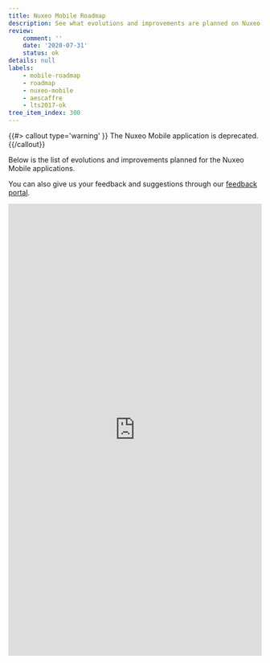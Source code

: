 ```yaml
---
title: Nuxeo Mobile Roadmap
description: See what evolutions and improvements are planned on Nuxeo Mobile
review:
    comment: ''
    date: '2020-07-31'
    status: ok
details: null
labels:
    - mobile-roadmap
    - roadmap
    - nuxeo-mobile
    - aescaffre
    - lts2017-ok
tree_item_index: 300
---
```


{{#> callout type='warning' }}
The Nuxeo Mobile application is deprecated.
{{/callout}}

Below is the list of evolutions and improvements planned for the Nuxeo Mobile applications.

You can also give us your feedback and suggestions through our [feedback portal](https://portal.prodpad.com/eecfd20c-c892-11e7-8ae7-0288f735e5b9).

<iframe src="https://roadmap.prodpad.com/71a2e2dc-d30d-11ea-8c3c-0288f735e5b9" height="900" width="100%" frameborder="0"></iframe>
